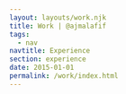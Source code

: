 ```yaml
---
layout: layouts/work.njk
title: Work | @ajmalafif
tags:
  - nav
navtitle: Experience
section: experience
date: 2015-01-01
permalink: /work/index.html
---
```


